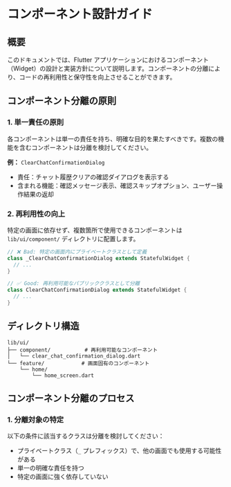 # コンポーネント設計ガイド

## 概要

このドキュメントでは、Flutter アプリケーションにおけるコンポーネント（Widget）の設計と実装方針について説明します。コンポーネントの分離により、コードの再利用性と保守性を向上させることができます。

## コンポーネント分離の原則

### 1. 単一責任の原則

各コンポーネントは単一の責任を持ち、明確な目的を果たすべきです。複数の機能を含むコンポーネントは分離を検討してください。

**例：** `ClearChatConfirmationDialog`

- 責任：チャット履歴クリアの確認ダイアログを表示する
- 含まれる機能：確認メッセージ表示、確認スキップオプション、ユーザー操作結果の返却

### 2. 再利用性の向上

特定の画面に依存せず、複数箇所で使用できるコンポーネントは `lib/ui/component/` ディレクトリに配置します。

```dart
// ❌ Bad: 特定の画面内にプライベートクラスとして定義
class _ClearChatConfirmationDialog extends StatefulWidget {
  // ...
}

// ✅ Good: 再利用可能なパブリッククラスとして分離
class ClearChatConfirmationDialog extends StatefulWidget {
  // ...
}
```

## ディレクトリ構造

```
lib/ui/
├── component/           # 再利用可能なコンポーネント
│   └── clear_chat_confirmation_dialog.dart
└── feature/            # 画面固有のコンポーネント
    └── home/
        └── home_screen.dart
```

## コンポーネント分離のプロセス

### 1. 分離対象の特定

以下の条件に該当するクラスは分離を検討してください：

- プライベートクラス（`_` プレフィックス）で、他の画面でも使用する可能性がある
- 単一の明確な責任を持つ
- 特定の画面に強く依存していない

